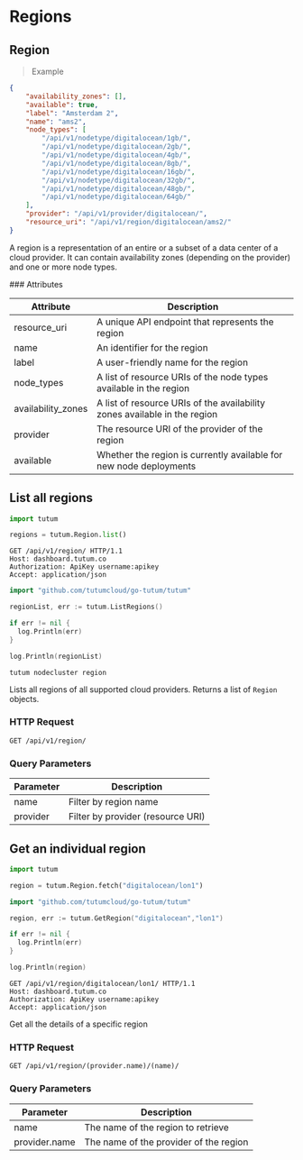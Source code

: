 # Regions

## Region

> Example

```json
{
    "availability_zones": [],
    "available": true,
    "label": "Amsterdam 2",
    "name": "ams2",
    "node_types": [
        "/api/v1/nodetype/digitalocean/1gb/",
        "/api/v1/nodetype/digitalocean/2gb/",
        "/api/v1/nodetype/digitalocean/4gb/",
        "/api/v1/nodetype/digitalocean/8gb/",
        "/api/v1/nodetype/digitalocean/16gb/",
        "/api/v1/nodetype/digitalocean/32gb/",
        "/api/v1/nodetype/digitalocean/48gb/",
        "/api/v1/nodetype/digitalocean/64gb/"
    ],
    "provider": "/api/v1/provider/digitalocean/",
    "resource_uri": "/api/v1/region/digitalocean/ams2/"
}
```

A region is a representation of an entire or a subset of a data center of a cloud provider. It can contain availability zones (depending on the provider) and one or more node types.


### Attributes

Attribute | Description
--------- | -----------
resource_uri | A unique API endpoint that represents the region
name | An identifier for the region
label | A user-friendly name for the region
node_types | A list of resource URIs of the node types available in the region
availability_zones | A list of resource URIs of the availability zones available in the region
provider | The resource URI of the provider of the region
available | Whether the region is currently available for new node deployments


## List all regions

```python
import tutum

regions = tutum.Region.list()
```

```http
GET /api/v1/region/ HTTP/1.1
Host: dashboard.tutum.co
Authorization: ApiKey username:apikey
Accept: application/json
```

```go
import "github.com/tutumcloud/go-tutum/tutum"

regionList, err := tutum.ListRegions()

if err != nil {
  log.Println(err)
}

log.Println(regionList)
```

```shell
tutum nodecluster region
```

Lists all regions of all supported cloud providers. Returns a list of `Region` objects.

### HTTP Request

`GET /api/v1/region/`

### Query Parameters

Parameter | Description
--------- | -----------
name | Filter by region name
provider | Filter by provider (resource URI)



## Get an individual region

```python
import tutum

region = tutum.Region.fetch("digitalocean/lon1")
```

```go
import "github.com/tutumcloud/go-tutum/tutum"

region, err := tutum.GetRegion("digitalocean","lon1")

if err != nil {
  log.Println(err)
}

log.Println(region)
```

```http
GET /api/v1/region/digitalocean/lon1/ HTTP/1.1
Host: dashboard.tutum.co
Authorization: ApiKey username:apikey
Accept: application/json
```


Get all the details of a specific region

### HTTP Request

`GET /api/v1/region/(provider.name)/(name)/`

### Query Parameters

Parameter | Description
--------- | -----------
name | The name of the region to retrieve
provider.name | The name of the provider of the region
